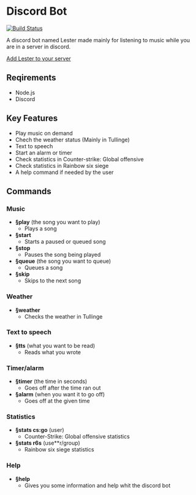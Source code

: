 # Discord Bot
[![Build Status](https://travis-ci.com/tullinge/booking.svg?branch=master)](https://travis-ci.com/Tullingemarcus/Discord_bot)

A discord bot named Lester made mainly for listening to music while you are in a server in discord.

[Add Lester to your server](link)

## Reqirements
- Node.js
- Discord
## Key Features
- Play music on demand 
- Chech the weather status (Mainly in Tullinge)
- Text to speech
- Start an alarm or timer
- Check statistics in Counter-strike: Global offensive
- Check statistics in Rainbow six siege
- A help command if needed by the user
## Commands
### Music
  - **§play** (the song you want to play)
    - Plays a song
  - **§start** 
    - Starts a paused or queued song
  - **§stop** 
    - Pauses the song being played
  - **§queue** (the song you want to queue)
    - Queues a song
  - **§skip** 
    - Skips to the next song
### Weather
  - **§weather**
    - Checks the weather in Tullinge
### Text to speech
  - **§tts** (what you want to be read)
    - Reads what you wrote
### Timer/alarm
  - **§timer** (the time in seconds)
    - Goes off after the time ran out
  - **§alarm** (when you want it to go off)
    - Goes off at the given time
### Statistics
  - **§stats cs:go** (user)
    - Counter-Strike: Global offensive statistics
  - **§stats r6s** (use**r/group)
    - Rainbow six siege statistics
### Help
  - **§help**
    - Gives you some information and help whit the discord bot
